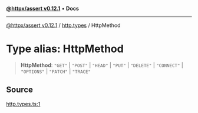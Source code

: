 [**@httpx/assert v0.12.1**](../../README.md) • **Docs**

***

[@httpx/assert v0.12.1](../../README.md) / [http.types](../README.md) / HttpMethod

# Type alias: HttpMethod

> **HttpMethod**: `"GET"` \| `"POST"` \| `"HEAD"` \| `"PUT"` \| `"DELETE"` \| `"CONNECT"` \| `"OPTIONS"` \| `"PATCH"` \| `"TRACE"`

## Source

[http.types.ts:1](https://github.com/belgattitude/httpx/blob/9af23c30700a45e9eb95108b7ac53f133f16092b/packages/assert/src/http.types.ts#L1)

